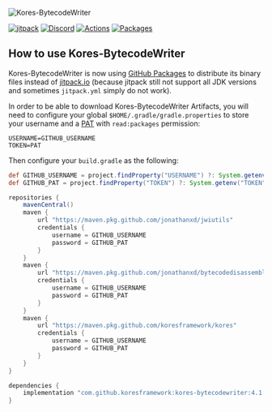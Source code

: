 ![Kores-BytecodeWriter](https://github.com/JonathanxD/Kores-BytecodeWriter/blob/version/4.0.0/Kores-bytecode.png?raw=true)

[![jitpack](https://jitpack.io/v/JonathanxD/Kores-BytecodeWriter.svg)](https://jitpack.io/#JonathanxD/Kores-BytecodeWriter)
[![Discord](https://img.shields.io/discord/291407467286364164.svg)](https://discord.gg/3cQWmtj)
[![Actions](https://img.shields.io/github/workflow/status/koresframework/Kores-BytecodeWriter/Gradle%20Package)](https://github.com/koresframework/Kores-BytecodeWriter/actions)
[![Packages](https://img.shields.io/github/v/tag/koresframework/Kores-BytecodeWriter)](https://github.com/orgs/koresframework/packages?repo_name=Kores-BytecodeWriter)

## How to use Kores-BytecodeWriter

Kores-BytecodeWriter is now using [GitHub Packages](https://github.com/orgs/koresframework/packages?repo_name=Kores-BytecodeWriter) to distribute its binary files instead of [jitpack.io](https://jitpack.io) (because jitpack still not support all JDK versions and sometimes `jitpack.yml` simply do not work).

In order to be able to download Kores-BytecodeWriter Artifacts, you will need to configure your global `$HOME/.gradle/gradle.properties` to store your username and a [PAT](https://github.com/settings/tokens) with `read:packages` permission:

```properties
USERNAME=GITHUB_USERNAME
TOKEN=PAT
```

Then configure your `build.gradle` as the following:

```gradle
def GITHUB_USERNAME = project.findProperty("USERNAME") ?: System.getenv("USERNAME")
def GITHUB_PAT = project.findProperty("TOKEN") ?: System.getenv("TOKEN")

repositories {
    mavenCentral()
    maven {
        url "https://maven.pkg.github.com/jonathanxd/jwiutils"
        credentials {
            username = GITHUB_USERNAME
            password = GITHUB_PAT
        }
    }
    maven {
        url "https://maven.pkg.github.com/jonathanxd/bytecodedisassembler"
        credentials {
            username = GITHUB_USERNAME
            password = GITHUB_PAT
        }
    }
    maven {
        url "https://maven.pkg.github.com/koresframework/kores"
        credentials {
            username = GITHUB_USERNAME
            password = GITHUB_PAT
        }
    }
}

dependencies {
    implementation "com.github.koresframework:kores-bytecodewriter:4.1.9.bytecode" // Replace 4.1.9.bytecode with the preferred version
}
```